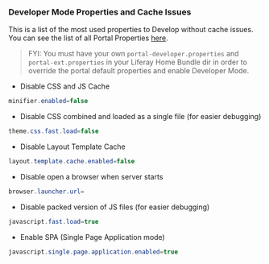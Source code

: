 ### Developer Mode Properties and Cache Issues

This is a list of the most used properties to Develop without cache issues. You can see the list of all Portal Properties [here](https://docs.liferay.com/portal/7.0/propertiesdoc/portal.properties.html).

> FYI: You must have your own `portal-developer.properties` and `portal-ext.properties` in your Liferay Home Bundle dir in order to override the portal default properties and enable Developer Mode.


* Disable CSS and JS Cache

```java
minifier.enabled=false
```

* Disable CSS combined and loaded as a single file (for easier debugging)

```java
theme.css.fast.load=false
```

* Disable Layout Template Cache

```java
layout.template.cache.enabled=false
```

* Disable open a browser when server starts

```java
browser.launcher.url=
```

* Disable packed version of JS files (for easier debugging)

```java
javascript.fast.load=true
```

* Enable SPA (Single Page Application mode)

```java
javascript.single.page.application.enabled=true
```